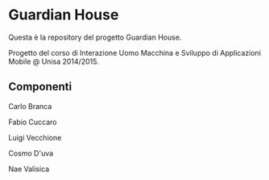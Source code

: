 # Guardian House
Questa è la repository del progetto Guardian House.

Progetto del corso di Interazione Uomo Macchina e Sviluppo di Applicazioni Mobile @ Unisa 2014/2015.

## Componenti

Carlo Branca

Fabio Cuccaro

Luigi Vecchione

Cosmo D'uva

Nae Valisica
